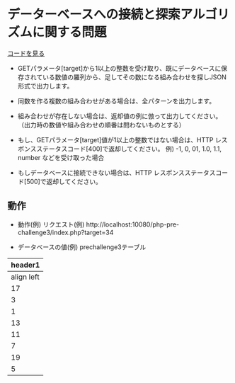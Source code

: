# データーベースへの接続と探索アルゴリズムに関する問題 

[コードを見る](https://github.com/KakoFujimoto/quelcode-php/blob/master/html/php-pre-challenge3/index.php)

- GETパラメータ[target]から1以上の整数を受け取り、既にデータベースに保存されている数値の羅列から、足してその数になる組み合わせを探しJSON形式で出力します。
- 同数を作る複数の組み合わせがある場合は、全パターンを出力します。
- 組み合わせが存在しない場合は、返却値の例に倣って出力してください。（出力時の数値や組み合わせの順番は問わないものとする）

- もし、GETパラメータ[target]値が1以上の整数ではない場合は、HTTP レスポンスステータスコード[400]で返却してください。
例) -1,  0, 01, 1.0, 1.1,  number などを受け取った場合

- もしデータベースに接続できない場合は、HTTP レスポンスステータスコード[500]で返却してください。

## 動作

- 動作(例)
リクエスト(例)
http://localhost:10080/php-pre-challenge3/index.php?target=34

- データベースの値(例)
prechallenge3テーブル

|header1|
|:--|
|align left|
|17|
|3|
|1|
|13|
|11|
|7|
|19|
|5|
